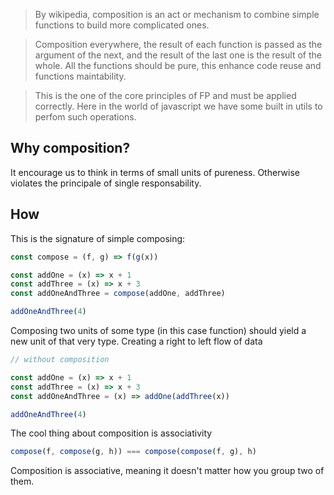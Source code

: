> By wikipedia, composition is an act or mechanism to combine simple functions
> to build more complicated ones.

> Composition everywhere, the result of each function is passed as the argument
> of the next, and the result of the last one is the result of the whole. All
> the functions should be pure, this enhance code reuse and functions
> maintability.

> This is the one of the core principles of FP and must be applied correctly.
> Here in the world of javascript we have some built in utils to perfom such
> operations.

## Why composition?

It encourage us to think in terms of small units of pureness. Otherwise violates
the principale of single responsability.

## How

This is the signature of simple composing:

```javascript
const compose = (f, g) => f(g(x))
```

```javascript
const addOne = (x) => x + 1
const addThree = (x) => x + 3
const addOneAndThree = compose(addOne, addThree)

addOneAndThree(4)
```

Composing two units of some type (in this case function) should yield a new unit
of that very type. Creating a right to left flow of data

```javascript
// without composition

const addOne = (x) => x + 1
const addThree = (x) => x + 3
const addOneAndThree = (x) => addOne(addThree(x))

addOneAndThree(4)
```

The cool thing about composition is associativity

```javascript
compose(f, compose(g, h)) === compose(compose(f, g), h)
```

Composition is associative, meaning it doesn't matter how you group two of them.
